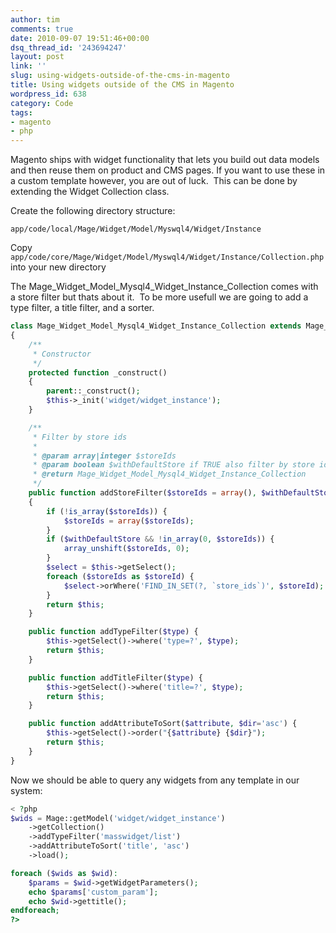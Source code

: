 ```yaml
---
author: tim
comments: true
date: 2010-09-07 19:51:46+00:00
dsq_thread_id: '243694247'
layout: post
link: ''
slug: using-widgets-outside-of-the-cms-in-magento
title: Using widgets outside of the CMS in Magento
wordpress_id: 638
category: Code
tags:
- magento
- php
---
```


Magento ships with widget functionality that lets you build out data models
and then reuse them on product and CMS pages. If you want to use these in a
custom template however, you are out of luck.  This can be done by extending
the Widget Collection class. 

Create the following directory structure:
```
app/code/local/Mage/Widget/Model/Myswql4/Widget/Instance
```

Copy ```app/code/core/Mage/Widget/Model/Myswql4/Widget/Instance/Collection.php``` into your new directory 

The Mage_Widget_Model_Mysql4_Widget_Instance_Collection
comes with a store filter but thats about it.  To be more usefull we are going
to add a type filter, a title filter, and a sorter.



```PHP 
class Mage_Widget_Model_Mysql4_Widget_Instance_Collection extends Mage_Core_Model_Mysql4_Collection_Abstract
{
    /**
     * Constructor
     */
    protected function _construct()
    {
        parent::_construct();
        $this->_init('widget/widget_instance');
    }

    /**
     * Filter by store ids
     *
     * @param array|integer $storeIds
     * @param boolean $withDefaultStore if TRUE also filter by store id '0'
     * @return Mage_Widget_Model_Mysql4_Widget_Instance_Collection
     */
    public function addStoreFilter($storeIds = array(), $withDefaultStore = true)
    {
        if (!is_array($storeIds)) {
            $storeIds = array($storeIds);
        }
        if ($withDefaultStore && !in_array(0, $storeIds)) {
            array_unshift($storeIds, 0);
        }
        $select = $this->getSelect();
        foreach ($storeIds as $storeId) {
            $select->orWhere('FIND_IN_SET(?, `store_ids`)', $storeId);
        }
        return $this;
    }

    public function addTypeFilter($type) {
    	$this->getSelect()->where('type=?', $type);
    	return $this;
    }

    public function addTitleFilter($type) {
    	$this->getSelect()->where('title=?', $type);
    	return $this;
    }

    public function addAttributeToSort($attribute, $dir='asc') {
    	$this->getSelect()->order("{$attribute} {$dir}");
    	return $this;
    }
}
```



Now we should be able to query any widgets from any template in our system:



```PHP
< ?php 
$wids = Mage::getModel('widget/widget_instance')
	->getCollection()
	->addTypeFilter('masswidget/list')
	->addAttributeToSort('title', 'asc')
	->load();

foreach ($wids as $wid):
	$params = $wid->getWidgetParameters();
	echo $params['custom_param'];
	echo $wid->gettitle();
endforeach;
?>
```
